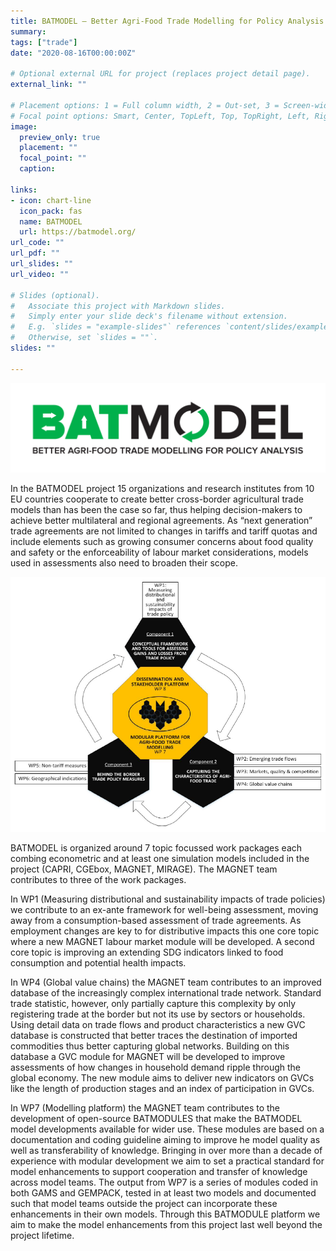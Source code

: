 ```yaml
---
title: BATMODEL – Better Agri-Food Trade Modelling for Policy Analysis
summary: 
tags: ["trade"]
date: "2020-08-16T00:00:00Z"

# Optional external URL for project (replaces project detail page).
external_link: ""

# Placement options: 1 = Full column width, 2 = Out-set, 3 = Screen-width
# Focal point options: Smart, Center, TopLeft, Top, TopRight, Left, Right, BottomLeft, Bottom, BottomRight
image:
  preview_only: true
  placement: ""
  focal_point: ""
  caption: 
  
links:
- icon: chart-line
  icon_pack: fas
  name: BATMODEL
  url: https://batmodel.org/
url_code: ""
url_pdf: ""
url_slides: ""
url_video: ""

# Slides (optional).
#   Associate this project with Markdown slides.
#   Simply enter your slide deck's filename without extension.
#   E.g. `slides = "example-slides"` references `content/slides/example-slides.md`.
#   Otherwise, set `slides = ""`.
slides: ""

---
```


![batmodel_logo](batmodel_logo.png "BATMODEL logo")

In the BATMODEL project 15 organizations and research institutes from 10 EU countries cooperate to create better cross-border agricultural trade models than has been the case so far, thus helping decision-makers to achieve better multilateral and regional agreements. As “next generation” trade agreements are not limited to changes in tariffs and tariff quotas and include elements such as growing consumer concerns about food quality and safety or the enforceability of labour market considerations, models used in assessments also need to broaden their scope.

![batmodel](batmodel.png "BATMODEL")

BATMODEL is organized around 7 topic focussed work packages each combing econometric and at least one simulation models included in the project (CAPRI, CGEbox, MAGNET, MIRAGE). The MAGNET team contributes to three of the work packages. 

In WP1 (Measuring distributional and sustainability impacts of trade policies) we contribute to an ex-ante framework for well-being assessment, moving away from a consumption-based assessment of trade agreements. As employment changes are key to for distributive impacts this one core topic where a new MAGNET labour market module will be developed.  A second core topic is improving an extending SDG indicators linked to food consumption and potential health impacts. 

In WP4 (Global value chains) the MAGNET team contributes to an improved database of the increasingly complex international trade network. Standard trade statistic, however, only partially capture this complexity by only registering trade at the border but not its use by sectors or households. Using detail data on trade flows and product characteristics a new GVC database is constructed that better traces the destination of imported commodities thus better capturing global networks. Building on this database a GVC module for MAGNET will be developed to improve assessments of how changes in household demand ripple through the global economy. The new module aims to deliver new indicators on GVCs like the length of production stages and an index of participation in GVCs.

In WP7 (Modelling platform) the MAGNET team contributes to the development of open-source BATMODULES that make the BATMODEL model developments available for wider use. These modules are based on a documentation and coding guideline aiming to improve he model quality as well as transferability of knowledge. Bringing in over more than a decade of experience with modular development we aim to set a practical standard for model enhancements to support cooperation and transfer of knowledge across model teams. The output from WP7 is a series of modules coded in both GAMS and GEMPACK, tested in at least two models and documented such that model teams outside the project can incorporate these enhancements in their own models. Through this BATMODULE platform we aim to make the model enhancements from this project last well beyond the project lifetime.
	 

